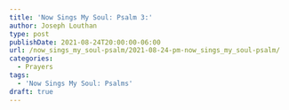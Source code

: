 ```yaml
---
title: 'Now Sings My Soul: Psalm 3:'
author: Joseph Louthan
type: post
publishDate: 2021-08-24T20:00:00-06:00
url: /now_sings_my_soul-psalm/2021-08-24-pm-now_sings_my_soul-psalm/
categories:
  - Prayers
tags:
  - 'Now Sings My Soul: Psalms'
draft: true
---
```

<pre>
<div style="font-variant: small-caps;">

</div>

</pre>

